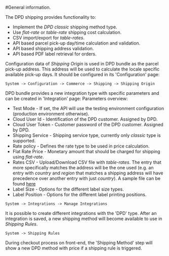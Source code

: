 #General information.

The DPD shipping provides functionality to:
* Implement the _DPD classic_ shipping method type.
* Use _flat-rate_ or _table-rate_ shipping cost calculation.
* CSV import/export for _table-rates_.
* API based parcel pick-up day/time calculation and validation. 
* API based shipping address validation.
* API based PDF label retrieval for orders.

Configuration data of _Shipping Origin_ is used in DPD bundle as the parcel pick-up address. This address will be used to calculate the locale specific available pick-up days. It should be configured in its 'Configuration' page:

```code
System -> Configuration -> Commerce -> Shipping -> Shipping Origin
```

DPD bundle provides a new integration type with specific parameters and can be created in 'Integration' page:
Parameters overview:
* Test Mode - If set, the API will use the testing environment configuration (production environment otherwise).
* Cloud User Id - Identification of the DPD customer. Assigned by DPD.
* Cloud User Token - Customer password of the DPD customer. Assigned by DPD.
* Shipping Service - Shipping service type, currently only _classic_ type is supported.
* Rate policy - Defines the rate type to be used in price calculation.
* Flat Rate Price - Monetary amount that should be charged for shipping using _flat-rate_.
* Rates CSV - Upload/Download CSV file with _table-rates_. The entry that more specifically matches the address will be the one used (e.g. an entry with _country_ and _region_ that matches a shipping address will have precedence over another entry with just _country_). A sample file can be found [here](./dpd_rates_sample.csv)  
* Label Size - Options for the different label size types.
* Label Position - Options for the different label printing positions.

```code
System -> Integrations -> Manage Integrations
```

It is possible to create different integrations with the 'DPD' type.
After an integration is saved, a new shipping method will become available to use in _Shipping Rules_. 

```code
System -> Shipping Rules
```

During checkout process on front-end, the 'Shipping Method' step will show a new DPD method with price if a shipping rule is triggered.
